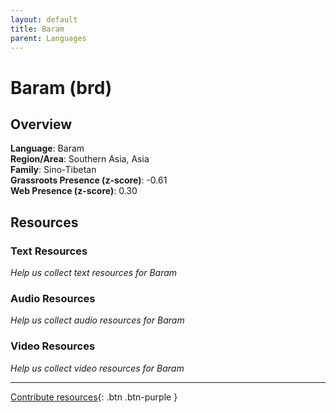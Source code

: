 ```yaml
---
layout: default
title: Baram
parent: Languages
---
```


# Baram (brd)

## Overview

**Language**: Baram  
**Region/Area**: Southern Asia, Asia  
**Family**: Sino-Tibetan  
**Grassroots Presence (z-score)**: -0.61  
**Web Presence (z-score)**: 0.30  

## Resources

### Text Resources
*Help us collect text resources for Baram*

### Audio Resources
*Help us collect audio resources for Baram*

### Video Resources
*Help us collect video resources for Baram*

---

[Contribute resources](https://forms.office.com/e/1SfLJx3u1r){: .btn .btn-purple }
